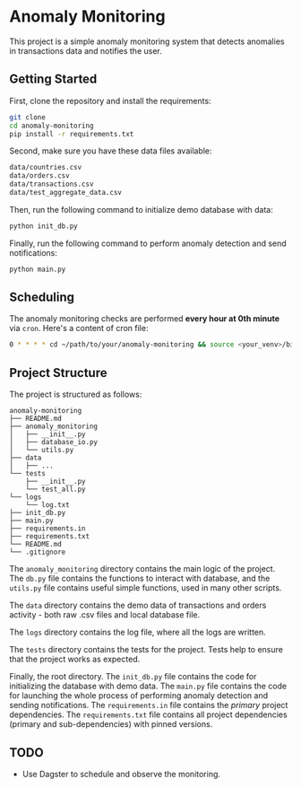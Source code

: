# Anomaly Monitoring

This project is a simple anomaly monitoring system that detects anomalies in transactions data and notifies the user.

## Getting Started

First, clone the repository and install the requirements:

```bash
git clone
cd anomaly-monitoring
pip install -r requirements.txt
```

Second, make sure you have these data files available:
```bash
data/countries.csv
data/orders.csv
data/transactions.csv
data/test_aggregate_data.csv
```

Then, run the following command to initialize demo database with data:

```bash
python init_db.py
```

Finally, run the following command to perform anomaly detection and send notifications:

```bash
python main.py
```

## Scheduling

The anomaly monitoring checks are performed **every hour at 0th minute** via `cron`. Here's a content of cron file:

```bash
0 * * * * cd ~/path/to/your/anomaly-monitoring && source <your_venv>/bin/activate && python3 main.py
```


## Project Structure

The project is structured as follows:

```
anomaly-monitoring
├── README.md
├── anomaly_monitoring
│   ├── __init__.py
│   ├── database_io.py
│   └── utils.py
├── data
│   ├── ...
└── tests
    ├── __init__.py
    └── test_all.py
└── logs
    └── log.txt
├── init_db.py
├── main.py
├── requirements.in
├── requirements.txt
└── README.md
└── .gitignore

```

The `anomaly_monitoring` directory contains the main logic of the project. The `db.py` file contains the functions to interact with database, and the `utils.py` file contains useful simple functions, used in many other scripts. 


The `data` directory contains the demo data of transactions and orders activity - both raw .csv files and local database file.

The `logs` directory contains the log file, where all the logs are written.


The `tests` directory contains the tests for the project. Tests help to ensure that the project works as expected.

Finally, the root directory. The `init_db.py` file contains the code for initializing the database with demo data. The `main.py` file contains the code for launching the whole process of performing anomaly detection and sending notifications. The `requirements.in` file contains the _primary_ project dependencies. The `requirements.txt` file contains all project dependencies (primary and sub-dependencies) with pinned versions.

## TODO

- Use Dagster to schedule and observe the monitoring.